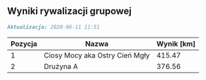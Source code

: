 ## Wyniki rywalizacji grupowej

```markdown
Aktualizacja: 2020-06-11 11:51
```

Pozycja | Nazwa | Wynik [km] |
------------ | -------------  | -------------
 1 |Ciosy Mocy aka Ostry Cień Mgły | 415.47 
 2 |Drużyna A | 376.56